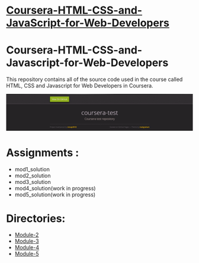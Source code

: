 
<!DOCTYPE html>
<html lang="en-US">
  <head>
    <meta charset="UTF-8">
    <meta http-equiv="X-UA-Compatible" content="IE=edge">
    <meta name="viewport" content="width=device-width, initial-scale=1">

<!-- Begin Jekyll SEO tag v2.5.0 -->
<title>
Coursera-HTML-CSS-and-Javascript-for-Web-Developers | Coursera-HTML-CSS-and-JavaScript-for-Web-Developers
</title>
<meta name="generator" content="Jekyll v3.8.5" />
<meta property="og:title" content="Coursera-Assignment-fullstack-course" />
<meta property="og:locale" content="en_US" />
<meta name="description" content="This repository holds the assignments of the Course : HTML, CSS, and Javascript for Web Developers by Johns Hopkins University" />
<meta property="og:description" content="This repository holds the assignments of the Course : HTML, CSS, and Javascript for Web Developers by Johns Hopkins University" />
<link rel="canonical" href="https://siddartha19.github.io/Coursera-HTML-CSS-and-JavaScript-for-Web-Developers/" />
<meta property="og:url" content="https://siddartha19.github.io/Coursera-HTML-CSS-and-JavaScript-for-Web-Developers/" />
<meta property="og:site_name" content="Coursera-HTML-CSS-and-JavaScript-for-Web-Developers" />
<!-- End Jekyll SEO tag -->

  <link rel="stylesheet" href="style.css">
  </head>
  <body>
    <div class="container-lg px-3 my-5 markdown-body">
      <h1><a href="https://minajs9918.github.io/coursera-test/" target="_blank">Coursera-HTML-CSS-and-JavaScript-for-Web-Developers</a></h1>
      <h1 id="coursera-html-css-and-javascript-for-web-developers">Coursera-HTML-CSS-and-Javascript-for-Web-Developers</h1>

<p>This repository contains all of the source code used in the course called HTML, CSS and Javascript for Web Developers in Coursera.</p>

<p><img src="gh-pages.png" alt="Picture of gh-pages" /></p>

<h1 id="assignments-">Assignments :</h1>

<ul>
  <li>mod1_solution</li>
  <li>mod2_solution</li>
  <li>mod3_solution</li>
  <li>mod4_solution(work in progress)</li>
  <li>mod5_solution(work in progress)</li>
</ul>

<h1 id="outputs-"> Directories:</h1>

<ul>
  <li><a href="https://github.com/minajs9918/coursera-test/tree/gh-pages/mod2_solution" target="_blank">Module-2</a></li>
  <li><a href="https://github.com/minajs9918/coursera-test/tree/gh-pages/mod3_solution" target="_blank">Module-3</a></li>
  <li><a href="#">Module-4</a></li>
  <li><a href="#">Module-5</a></li>
</ul>
    
  </body>
</html>
